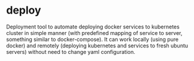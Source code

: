 # deploy
Deployment tool to automate deploying docker services to kubernetes cluster in simple manner (with predefined mapping of service to server, something similar to docker-compose). It can work locally (using pure docker) and remotely (deploying kubernetes and services to fresh ubuntu servers) without need to change yaml configuration.
